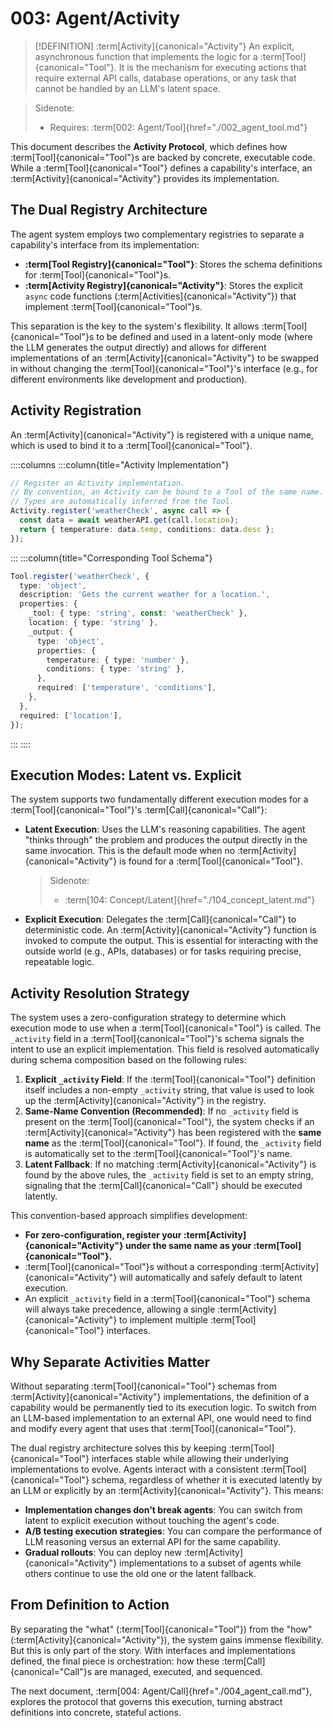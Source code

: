 # 003: Agent/Activity

> [!DEFINITION] :term[Activity]{canonical="Activity"}
> An explicit, asynchronous function that implements the logic for a :term[Tool]{canonical="Tool"}. It is the mechanism for executing actions that require external API calls, database operations, or any task that cannot be handled by an LLM's latent space.

> Sidenote:
>
> - Requires: :term[002: Agent/Tool]{href="./002_agent_tool.md"}

This document describes the **Activity Protocol**, which defines how :term[Tool]{canonical="Tool"}s are backed by concrete, executable code. While a :term[Tool]{canonical="Tool"} defines a capability's interface, an :term[Activity]{canonical="Activity"} provides its implementation.

## The Dual Registry Architecture

The agent system employs two complementary registries to separate a capability's interface from its implementation:

- **:term[Tool Registry]{canonical="Tool"}**: Stores the schema definitions for :term[Tool]{canonical="Tool"}s.
- **:term[Activity Registry]{canonical="Activity"}**: Stores the explicit `async` code functions (:term[Activities]{canonical="Activity"}) that implement :term[Tool]{canonical="Tool"}s.

This separation is the key to the system's flexibility. It allows :term[Tool]{canonical="Tool"}s to be defined and used in a latent-only mode (where the LLM generates the output directly) and allows for different implementations of an :term[Activity]{canonical="Activity"} to be swapped in without changing the :term[Tool]{canonical="Tool"}'s interface (e.g., for different environments like development and production).

## Activity Registration

An :term[Activity]{canonical="Activity"} is registered with a unique name, which is used to bind it to a :term[Tool]{canonical="Tool"}.

::::columns
:::column{title="Activity Implementation"}

```typescript
// Register an Activity implementation.
// By convention, an Activity can be bound to a Tool of the same name.
// Types are automatically inferred from the Tool.
Activity.register('weatherCheck', async call => {
  const data = await weatherAPI.get(call.location);
  return { temperature: data.temp, conditions: data.desc };
});
```

:::
:::column{title="Corresponding Tool Schema"}

```typescript
Tool.register('weatherCheck', {
  type: 'object',
  description: 'Gets the current weather for a location.',
  properties: {
    _tool: { type: 'string', const: 'weatherCheck' },
    location: { type: 'string' },
    _output: {
      type: 'object',
      properties: {
        temperature: { type: 'number' },
        conditions: { type: 'string' },
      },
      required: ['temperature', 'conditions'],
    },
  },
  required: ['location'],
});
```

:::
::::

## Execution Modes: Latent vs. Explicit

The system supports two fundamentally different execution modes for a :term[Tool]{canonical="Tool"}'s :term[Call]{canonical="Call"}:

- **Latent Execution**: Uses the LLM's reasoning capabilities. The agent "thinks through" the problem and produces the output directly in the same invocation. This is the default mode when no :term[Activity]{canonical="Activity"} is found for a :term[Tool]{canonical="Tool"}.
  > Sidenote:
  >
  > - :term[104: Concept/Latent]{href="./104_concept_latent.md"}
- **Explicit Execution**: Delegates the :term[Call]{canonical="Call"} to deterministic code. An :term[Activity]{canonical="Activity"} function is invoked to compute the output. This is essential for interacting with the outside world (e.g., APIs, databases) or for tasks requiring precise, repeatable logic.

## Activity Resolution Strategy

The system uses a zero-configuration strategy to determine which execution mode to use when a :term[Tool]{canonical="Tool"} is called. The `_activity` field in a :term[Tool]{canonical="Tool"}'s schema signals the intent to use an explicit implementation. This field is resolved automatically during schema composition based on the following rules:

1.  **Explicit `_activity` Field**: If the :term[Tool]{canonical="Tool"} definition itself includes a non-empty `_activity` string, that value is used to look up the :term[Activity]{canonical="Activity"} in the registry.
2.  **Same-Name Convention (Recommended)**: If no `_activity` field is present on the :term[Tool]{canonical="Tool"}, the system checks if an :term[Activity]{canonical="Activity"} has been registered with the **same name** as the :term[Tool]{canonical="Tool"}. If found, the `_activity` field is automatically set to the :term[Tool]{canonical="Tool"}'s name.
3.  **Latent Fallback**: If no matching :term[Activity]{canonical="Activity"} is found by the above rules, the `_activity` field is set to an empty string, signaling that the :term[Call]{canonical="Call"} should be executed latently.

This convention-based approach simplifies development:

- **For zero-configuration, register your :term[Activity]{canonical="Activity"} under the same name as your :term[Tool]{canonical="Tool"}.**
- :term[Tool]{canonical="Tool"}s without a corresponding :term[Activity]{canonical="Activity"} will automatically and safely default to latent execution.
- An explicit `_activity` field in a :term[Tool]{canonical="Tool"} schema will always take precedence, allowing a single :term[Activity]{canonical="Activity"} to implement multiple :term[Tool]{canonical="Tool"} interfaces.

## Why Separate Activities Matter

Without separating :term[Tool]{canonical="Tool"} schemas from :term[Activity]{canonical="Activity"} implementations, the definition of a capability would be permanently tied to its execution logic. To switch from an LLM-based implementation to an external API, one would need to find and modify every agent that uses that :term[Tool]{canonical="Tool"}.

The dual registry architecture solves this by keeping :term[Tool]{canonical="Tool"} interfaces stable while allowing their underlying implementations to evolve. Agents interact with a consistent :term[Tool]{canonical="Tool"} schema, regardless of whether it is executed latently by an LLM or explicitly by an :term[Activity]{canonical="Activity"}. This means:

- **Implementation changes don't break agents**: You can switch from latent to explicit execution without touching the agent's code.
- **A/B testing execution strategies**: You can compare the performance of LLM reasoning versus an external API for the same capability.
- **Gradual rollouts**: You can deploy new :term[Activity]{canonical="Activity"} implementations to a subset of agents while others continue to use the old one or the latent fallback.

## From Definition to Action

By separating the "what" (:term[Tool]{canonical="Tool"}) from the "how" (:term[Activity]{canonical="Activity"}), the system gains immense flexibility. But this is only part of the story. With interfaces and implementations defined, the final piece is orchestration: how these :term[Call]{canonical="Call"}s are managed, executed, and sequenced.

The next document, :term[004: Agent/Call]{href="./004_agent_call.md"}, explores the protocol that governs this execution, turning abstract definitions into concrete, stateful actions.
